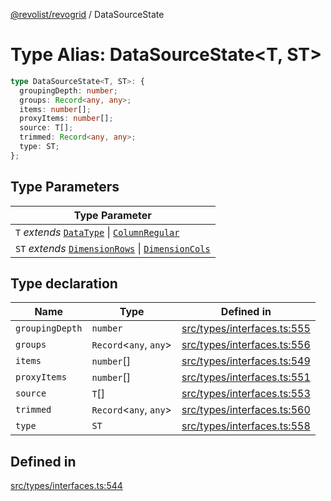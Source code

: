 [@revolist/revogrid](README.md) / DataSourceState

# Type Alias: DataSourceState\<T, ST\>

```ts
type DataSourceState<T, ST>: {
  groupingDepth: number;
  groups: Record<any, any>;
  items: number[];
  proxyItems: number[];
  source: T[];
  trimmed: Record<any, any>;
  type: ST;
};
```

## Type Parameters

| Type Parameter |
| ------ |
| `T` *extends* [`DataType`](TypeAlias.DataType.md) \| [`ColumnRegular`](Interface.ColumnRegular.md) |
| `ST` *extends* [`DimensionRows`](TypeAlias.DimensionRows.md) \| [`DimensionCols`](TypeAlias.DimensionCols.md) |

## Type declaration

| Name | Type | Defined in |
| ------ | ------ | ------ |
| `groupingDepth` | `number` | [src/types/interfaces.ts:555](https://github.com/revolist/revogrid/blob/b237f8e2bf171382439be1d1cad91b20987b8302/src/types/interfaces.ts#L555) |
| `groups` | `Record`\<`any`, `any`\> | [src/types/interfaces.ts:556](https://github.com/revolist/revogrid/blob/b237f8e2bf171382439be1d1cad91b20987b8302/src/types/interfaces.ts#L556) |
| `items` | `number`[] | [src/types/interfaces.ts:549](https://github.com/revolist/revogrid/blob/b237f8e2bf171382439be1d1cad91b20987b8302/src/types/interfaces.ts#L549) |
| `proxyItems` | `number`[] | [src/types/interfaces.ts:551](https://github.com/revolist/revogrid/blob/b237f8e2bf171382439be1d1cad91b20987b8302/src/types/interfaces.ts#L551) |
| `source` | `T`[] | [src/types/interfaces.ts:553](https://github.com/revolist/revogrid/blob/b237f8e2bf171382439be1d1cad91b20987b8302/src/types/interfaces.ts#L553) |
| `trimmed` | `Record`\<`any`, `any`\> | [src/types/interfaces.ts:560](https://github.com/revolist/revogrid/blob/b237f8e2bf171382439be1d1cad91b20987b8302/src/types/interfaces.ts#L560) |
| `type` | `ST` | [src/types/interfaces.ts:558](https://github.com/revolist/revogrid/blob/b237f8e2bf171382439be1d1cad91b20987b8302/src/types/interfaces.ts#L558) |

## Defined in

[src/types/interfaces.ts:544](https://github.com/revolist/revogrid/blob/b237f8e2bf171382439be1d1cad91b20987b8302/src/types/interfaces.ts#L544)
